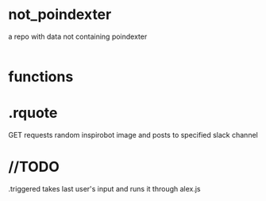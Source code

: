 # not_poindexter
a repo with data not containing poindexter<br />
<br />
# functions
<h1>.rquote</h1>
<p>GET requests random inspirobot image and posts to specified slack channel</p>

<h1>//TODO</h1>
	.triggered
	takes last user's input and runs it through alex.js
	
	
